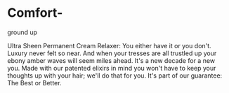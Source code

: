 # Comfort-
ground up


Ultra Sheen Permanent Cream Relaxer: You either have it or you don't. Luxury never felt so near. And when your tresses are all trustled up
your ebony amber waves will seem miles ahead. It's a new decade for a new you. Made with our patented elixirs in mind you won't have to 
keep your thoughts up with your hair; we'll do that for you. It's part of our guarantee: The Best or Better. 
